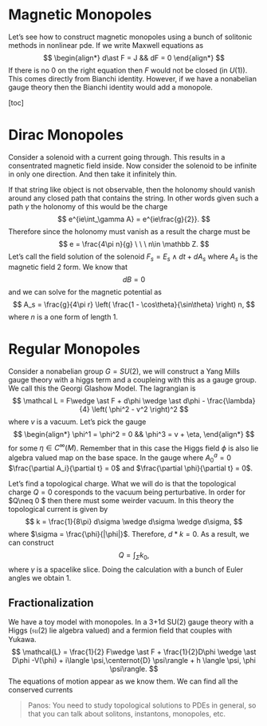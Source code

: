 # Magnetic Monopoles

Let’s see how to construct magnetic monopoles using a bunch of solitonic methods in nonlinear pde. If we write Maxwell equations as
$$
\begin{align*}
d\ast F = J && dF = 0
\end{align*} 
$$
If there is no 0 on the right equation then $F$ would not be closed (in $U(1)$). This comes directly from Bianchi identity. However, if we have a nonabelian gauge theory then the Bianchi identity would add a monopole. 

[toc]

# Dirac Monopoles

Consider a solenoid with a current going through. This results in a consentrated magnetic field inside. Now consider the solenoid to be infinite in only one direction. And then take it infinitely thin. 

If that string like object is not observable, then the holonomy should vanish around any closed path that contains the string. In other words given such a path $\gamma$  the holonomy of this would be the charge
$$
e^{ie\int_\gamma A} = e^{ie\frac{g}{2}}.
$$
Therefore since the holonomy must vanish as a result the charge must be
$$
e = \frac{4\pi n}{g} \ \ \ n\in \mathbb Z.
$$
Let’s call the field solution of the solenoid $F_s = E_s \wedge dt + dA_s$ where $A_s$ is the magnetic field 2 form. We know that
$$
d B = 0
$$
and we can solve for the magnetic potential as
$$
A_s = \frac{g}{4\pi r} \left( \frac{1 - \cos\theta}{\sin\theta} \right) n,
$$
where $n$ is a one form of length 1. 



# Regular Monopoles

Consider a nonabelian group $G = SU(2)$, we will construct a Yang Mills gauge theory with a higgs term and a coupleing with this as a gauge group. We call this the Georgi Glashow Model. The lagrangian is
$$
\mathcal L = F\wedge \ast F + d\phi \wedge \ast d\phi - \frac{\lambda}{4} \left( \phi^2 - v^2 \right)^2
$$
where $v$ is a vacuum. Let’s pick the gauge 
$$
\begin{align*}
\phi^1 = \phi^2 = 0 && \phi^3 = v + \eta,
\end{align*}
$$
for some $\eta \in C^\infty(M)$. Remember that in this case the Higgs field $\phi$ is also lie algebra valued map on the base space. In the gauge where $A_0^a = 0$ $\frac{\partial A_i}{\partial t} = 0$ and $\frac{\partial \phi}{\partial t} = 0$.  

Let’s find a topological charge. What we will do is that the topological charge $Q = 0$ coresponds to the vacuum being perturbative. In order for $Q\neq 0 $ then there must some weirder vacuum. In this theory the topological current is given by 
$$
k = \frac{1}{8\pi} d\sigma \wedge d\sigma \wedge d\sigma,
$$
where $\sigma = \frac{\phi}{|\phi|}$. Therefore, $d\ast k = 0$. As a result, we can construct 
$$
Q = \int_\Sigma k_0,
$$
where $\gamma$ is a spacelike slice. Doing the calculation with a bunch of Euler angles we obtain $1$. 



## Fractionalization

We have a toy model with monopoles. In a 3+1d SU(2) gauge theory with a Higgs ($\mathfrak{su}(2)$ lie algebra valued) and a fermion field that couples with Yukawa.
$$
\mathcal{L} = \frac{1}{2} F\wedge \ast F + \frac{1}{2}D\phi \wedge \ast D\phi -V(\phi) + i\langle \psi,\centernot{D} \psi\rangle + h \langle \psi, \phi \psi\rangle.
$$
The equations of motion appear as we know them. We can find all the conserved currents

> Panos: You need to study topological solutions to PDEs in general, so that you can talk about solitons, instantons, monopoles, etc. 











